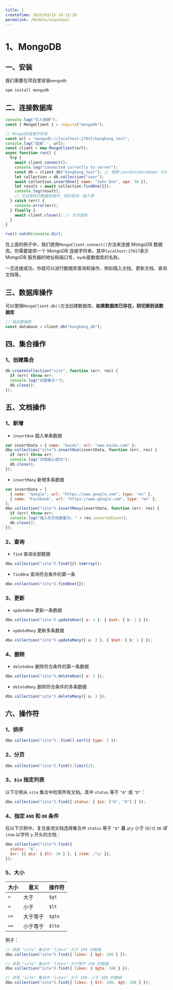 ```yaml
---
title: 1
createTime: 2025/03/15 14:12:20
permalink: /NodeJs/ulqsndy2/
---
```

# 1、MongoDB

## 一、安装

我们需要在项目里安装`mongodb`

```bash no-line-numbers
npm install mongodb
```

## 二、连接数据库

```javascript
console.log("引入依赖");
const { MongoClient } = require("mongodb");

// MongoDB连接字符串
const url = "mongodb://localhost:27017/kangkang_test";
console.log("连接：", url);
const client = new MongoClient(url);
async function run() {
  try {
    await client.connect();
    console.log("Connected correctly to server");
    const db = client.db("kangkang_test"); // 替换'yourDatabaseName'为你的数据库名
    let collection = db.collection("user");
    await collection.insertOne({ name: "John Doe", age: 30 });
    let result = await collection.findOne({});
    console.log(result);
    // 在这里执行数据库操作，例如查询、插入等
  } catch (err) {
    console.error(err);
  } finally {
    await client.close(); // 关闭连接
  }
}

run().catch(console.dir);
```

在上面的例子中，我们使用`MongoClient.connect()`方法来连接 MongoDB 数据库。你需要提供一个 MongoDB 连接字符串，其中`localhost:27017`表示 MongoDB 服务器的地址和端口号，`mydb`是数据库的名称。

一旦连接成功，你就可以进行数据库查询和操作，例如插入文档、更新文档、查询文档等。

## 三、数据库操作

可以使用`MongoClient.db()`方法创建数据库，**如果数据库已存在，则切换到该数据库**

```js
// 指定数据库
const database = client.db("kangkang_db");
```

## 四、集合操作

### 1、创建集合

```js
db.createCollection("site", function (err, res) {
  if (err) throw err;
  console.log("创建集合!");
  db.close();
});
```

## 五、文档操作

### 1、新增

- `insertOne` 插入单条数据

```js
var insertData = { name: "baidu", url: "www.baidu.com" };
dbo.collection("site").insertOne(insertData, function (err, res) {
  if (err) throw err;
  console.log("文档插入成功");
  db.close();
});
```

- `insertMany` 新增多条数据

```js
var insertData = [
  { name: "Google", url: "https://www.google.com", type: "en" },
  { name: "Facebook", url: "https://www.google.com", type: "en" },
];
dbo.collection("site").insertMany(insertData, function (err, res) {
  if (err) throw err;
  console.log("插入的文档数量为: " + res.insertedCount);
  db.close();
});
```

### 2、查询

- `find` 查询全部数据

```js
dbo.collection("site").find({}).toArray();
```

- `findOne` 查询符合条件的第一条

```js
dbo.collection("site").findOne({});
```

### 3、更新

- `updateOne` 更新一条数据

```js
dbo.collection("site").updateOne({ a: 3 }, { $set: { b: 1 } });
```

- `updateMany` 更新多条数据

```js
dbo.collection("site").updateMany({ a: 3 }, { $set: { b: 1 } });
```

### 4、删除

- `deleteOne` 删除符合条件的第一条数据

```js
dbo.collection("site").deleteOne({ a: 3 });
```

- `deleteMany` 删除符合条件的多条数据

```js
dbo.collection("site").deleteMany({ a: 3 });
```

## 六、操作符

### 1、排序

```js
dbo.collection("site")..find().sort({ type: 1 });
```

### 2、分页

```js
dbo.collection("site").find().limit(2);
```

### 3、`$in` 指定列表

以下示例从 `site` 集合中检索所有文档。其中 `status` 等于 `"A"` 或 `"D"`：

```js
dbo.collection("site").find({ status: { $in: ["A", "D"] } });
```

### 4、指定 `AND` 和 `OR` 条件

在以下示例中，复合查询文档选择集合中 `status` 等于 `"A"` **且** _`qty`_ 小于 (`$lt`) `30` _或_ `item` 以字符 `p` 开头的文档：

```js
dbo.collection("site").find({
  status: "A",
  $or: [{ qty: { $lt: 30 } }, { item: /^p/ }],
});
```

### 5、大小

| 大小 | 意义     | 操作符 |
| ---- | -------- | ------ |
| `>`  | 大于     | `$gt`  |
| `<`  | 小于     | `$lt`  |
| `>=` | 大于等于 | `$gte` |
| `<=` | 小于等于 | `$lte` |

例子：

```js
// 获取 "site" 集合中 "likes" 大于 100 的数据
dbo.collection("site").find({ likes: { $gt: 100 } });

// 获取 "site" 集合中 "likes" 大于等于 100 的数据
dbo.collection("site").find({ likes: { $gte: 100 } });

// 获取 "site" 集合中 "likes" 大于 100，小于 200 的数据
dbo.collection("site").find({ likes: { $lt: 200, $gt: 100 } });
```
